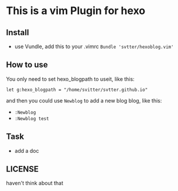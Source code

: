 This is a vim Plugin for hexo
===


Install
---

- use Vundle, add this to your .vimrc
    `Bundle 'svtter/hexoblog.vim'`


How to use
---

You only need to set hexo_blogpath to useit, like this:

`let g:hexo_blogpath = "/home/svitter/svtter.github.io"`

and then you could use `Newblog` to add a new blog blog, like this:

- `:Newblog`
- `:Newblog test`

Task
---

- add a doc

LICENSE
---

haven't think about that
